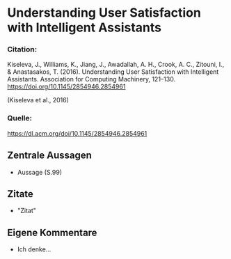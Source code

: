 # Understanding User Satisfaction with Intelligent Assistants

### Citation:
Kiseleva, J., Williams, K., Jiang, J., Awadallah, A. H., Crook, A. C., Zitouni, I., & Anastasakos, T. (2016). Understanding User Satisfaction with Intelligent Assistants. Association for Computing Machinery, 121–130. https://doi.org/10.1145/2854946.2854961

(Kiseleva et al., 2016)

### Quelle:
https://dl.acm.org/doi/10.1145/2854946.2854961

## Zentrale Aussagen
- Aussage (S.99)

## Zitate
- "Zitat"

## Eigene Kommentare
- Ich denke...